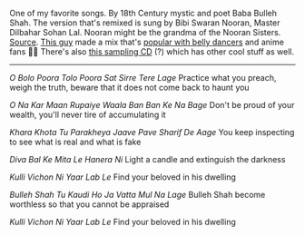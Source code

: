 One of my favorite songs. By 18th Century mystic and poet Baba Bulleh Shah. The version that's remixed is sung by Bibi Swaran Nooran, Master Dilbahar Sohan Lal. Nooran might be the grandma of the Nooran Sisters. [Source](https://deewanis.blogspot.com/2012/02/samples.html). [This guy](https://www.instagram.com/sounds_of_solace/) made a mix that's [popular with belly dancers](https://www.youtube.com/watch?v=SMzLR0kBN20) and anime fans 🤷‍♂️ There's also [this sampling CD](https://archive.org/details/zero-g-deepest-india) (?) which has other cool stuff as well.

---

_O Bolo Poora Tolo Poora Sat Sirre Tere Lage_
Practice what you preach, weigh the truth, beware that it does not come back to haunt you

_O Na Kar Maan Rupaiye Waala Ban Ban Ke Na Bage_
Don't be proud of your wealth, you'll never tire of accumulating it

_Khara Khota Tu Parakheya Jaave Pave Sharif De Aage_
You keep inspecting to see what is real and what is fake

_Diva Bal Ke Mita Le Hanera Ni_
Light a candle and extinguish the darkness

_Kulli Vichon Ni Yaar Lab Le_
Find your beloved in his dwelling

_Bulleh Shah Tu Kaudi Ho Ja Vatta Mul Na Lage_
Bulleh Shah become worthless so that you cannot be appraised

_Kulli  Vichon Ni Yaar Lab Le_
Find your beloved in his dwelling
